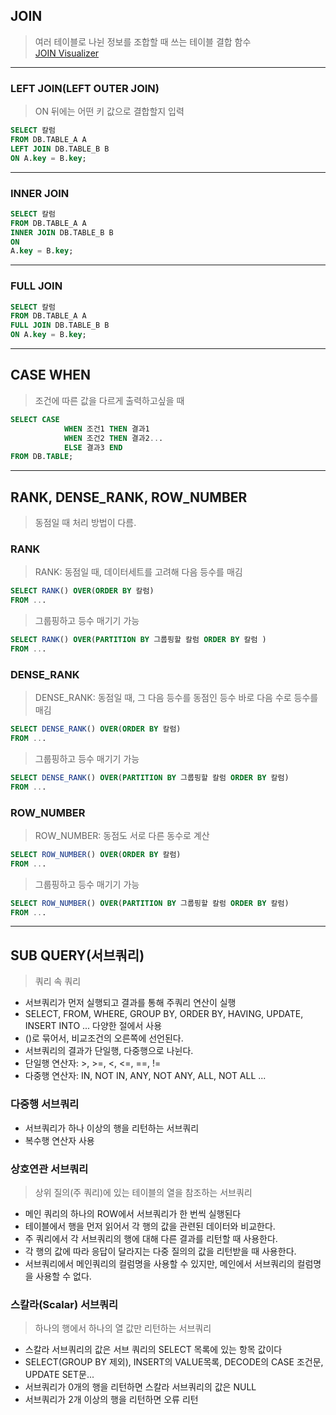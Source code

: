 ## JOIN
> 여러 테이블로 나뉜 정보를 조합할 때 쓰는 테이블 결합 함수   
> [JOIN Visualizer](https://sql-joins.leopard.in.ua/)
---

### LEFT JOIN(LEFT OUTER JOIN)   
> ON 뒤에는 어떤 키 값으로 결합할지 입력
```SQL
SELECT 칼럼 
FROM DB.TABLE_A A
LEFT JOIN DB.TABLE_B B
ON A.key = B.key;
```
---

### INNER JOIN
```SQL
SELECT 칼럼
FROM DB.TABLE_A A
INNER JOIN DB.TABLE_B B
ON
A.key = B.key;
```
---

### FULL JOIN
```SQL
SELECT 칼럼
FROM DB.TABLE_A A
FULL JOIN DB.TABLE_B B 
ON A.key = B.key;
```
---

## CASE WHEN
> 조건에 따른 값을 다르게 출력하고싶을 때
```SQL
SELECT CASE
            WHEN 조건1 THEN 결과1
            WHEN 조건2 THEN 결과2...
            ELSE 결과3 END
FROM DB.TABLE;
```
---

## RANK, DENSE_RANK, ROW_NUMBER
> 동점일 때 처리 방법이 다름.   

### RANK
> RANK: 동점일 때, 데이터세트를 고려해 다음 등수를 매김
```SQL
SELECT RANK() OVER(ORDER BY 칼럼) 
FROM ...
```
> 그룹핑하고 등수 매기기 가능
```SQL
SELECT RANK() OVER(PARTITION BY 그룹핑할 칼럼 ORDER BY 칼럼 )
FROM ...
```

### DENSE_RANK
> DENSE_RANK: 동점일 때, 그 다음 등수를 동점인 등수 바로 다음 수로 등수를 매김
```SQL
SELECT DENSE_RANK() OVER(ORDER BY 칼럼) 
FROM ...
```
> 그룹핑하고 등수 매기기 가능
```SQL
SELECT DENSE_RANK() OVER(PARTITION BY 그룹핑할 칼럼 ORDER BY 칼럼)
FROM ...
```

### ROW_NUMBER
> ROW_NUMBER: 동점도 서로 다른 동수로 계산
```SQL
SELECT ROW_NUMBER() OVER(ORDER BY 칼럼)
FROM ...
```
> 그룹핑하고 등수 매기기 가능
```SQL
SELECT ROW_NUMBER() OVER(PARTITION BY 그룹핑할 칼럼 ORDER BY 칼럼)
FROM ...
```
---

## SUB QUERY(서브쿼리)
> 쿼리 속 쿼리
- 서브쿼리가 먼저 실행되고 결과를 통해 주쿼리 연산이 실행
- SELECT, FROM, WHERE, GROUP BY, ORDER BY, HAVING, UPDATE, INSERT INTO ... 다양한 절에서 사용
- ()로 묶어서, 비교조건의 오른쪽에 선언된다.
- 서브쿼리의 결과가 단일행, 다중행으로 나뉜다.
- 단일행 연산자: >, >=, <, <=, ==, !=
- 다중행 연산자: IN, NOT IN, ANY, NOT ANY, ALL, NOT ALL ...

### 다중행 서브쿼리
- 서브쿼리가 하나 이상의 행을 리턴하는 서브쿼리
- 복수행 연산자 사용

### 상호연관 서브쿼리
> 상위 질의(주 쿼리)에 있는 테이블의 열을 참조하는 서브쿼리
- 메인 쿼리의 하나의 ROW에서 서브쿼리가 한 번씩 실행된다
- 테이블에서 행을 먼저 읽어서 각 행의 값을 관련된 데이터와 비교한다.
- 주 쿼리에서 각 서브쿼리의 행에 대해 다른 결과를 리턴할 때 사용한다.
- 각 행의 값에 따라 응답이 달라지는 다중 질의의 값을 리턴받을 때 사용한다.
- 서브쿼리에서 메인쿼리의 컬럼명을 사용할 수 있지만, 메인에서 서브쿼리의 컬럼명을 사용할 수 없다.

### 스칼라(Scalar) 서브쿼리
> 하나의 행에서 하나의 열 값만 리턴하는 서브쿼리
- 스칼라 서브쿼리의 값은 서브 쿼리의 SELECT 목록에 있는 항목 값이다
- SELECT(GROUP BY 제외), INSERT의 VALUE목록, DECODE의 CASE 조건문, UPDATE SET문...
- 서브쿼리가 0개의 행을 리턴하면 스칼라 서브쿼리의 값은 NULL
- 서브쿼리가 2개 이상의 행을 리턴하면 오류 리턴